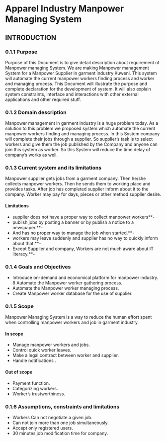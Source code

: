 # Apparel Industry Manpower Managing System
## INTRODUCTION
### 0.1.1 Purpose
Purpose of this Document is to give detail description about  requirement of Manpower managing System. We are making Manpower management System for a Manpower Supplier in garment industry Kuweni. This system will automate the current manpower workers finding process and worker and managing process. This Document will illustrate the purpose and complete declaration for the development of system. It will also explain system constraints, interface and interactions with other external applications and other required stuff.

### 0.1.2 Domain description
Manpower management in garment industry is a huge problem today. As a solution to this problem we proposed system which automate the current manpower workers finding and managing process. In this System company will complete their jobs through a supplier. So supplier’s task is to select workers and give them the job published by the Company and anyone can join this system as worker. So this System will reduce the time delay of company’s works as well.

### 0.1.3 Current system and its limitations
Manpower supplier gets jobs from a garment company. Then he/she collects manpower workers. Then he sends them to working place and provides tasks. After job has completed supplier inform about it to the company. Worker may pay for days, pieces or other method supplier desire.

#### Limitations
* supplier does not have a proper way to collect manpower workers**-
* publish jobs by posting a banner or by publish a notice to a newspaper.**-
* And has no proper way to manage the job when started.**-
* workers may leave suddenly and supplier has no way to quickly inform about that.**-
* Except Supplier and company, Workers are not much aware about IT literacy.**-

### 0.1.4 Goals and Objectives
* Introduce on-demand and economical platform for manpower industry. 
8 Automate the Manpower worker gathering process.
* Automate the Manpower worker managing process.
* Create Manpower worker database for the use of supplier.


### 0.1.5 Scope
Manpower Managing System is a way to reduce the human effort spent when controlling manpower workers and job in garment industry.
#### In scope
* Manage manpower workers and jobs.
* Control quick worker leaves.
* Make a legal contract between worker and supplier.
* Handle notifications .
#### Out of scope
* Payment function.
* Categorizing workers.
* Worker’s trustworthiness.

### 0.1.6 Assumptions, constraints and limitations 
* Workers Can not negotiate a given job.
* Can not join more than one job simultaneously.
* Accept only registered users.
* 30 minutes job modification time for company.
